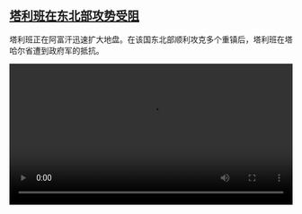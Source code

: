 <!--1625573825000-->
[塔利班在东北部攻势受阻](https://www.dw.com/zh/%E5%A1%94%E5%88%A9%E7%8F%AD%E5%9C%A8%E4%B8%9C%E5%8C%97%E9%83%A8%E6%94%BB%E5%8A%BF%E5%8F%97%E9%98%BB/a-58176770)
------

<p>塔利班正在阿富汗迅速扩大地盘。在该国东北部顺利攻克多个重镇后，塔利班在塔哈尔省遭到政府军的抵抗。</small></p><video src="https://tvdownloaddw-a.akamaihd.net/dwtv_video/flv/vdt_zh/2021/bchi210706_001_taliban_01r_sd_sor.mp4" controls style="width:100%"></video>
